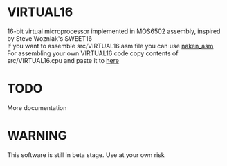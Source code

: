 # VIRTUAL16
16-bit virtual microprocessor implemented in MOS6502 assembly, inspired by Steve Wozniak's SWEET16  
If you want to assemble src/VIRTUAL16.asm file you can use [naken_asm](https://github.com/mikeakohn/naken_asm)  
For assembling your own VIRTUAL16 code copy contents of src/VIRTUAL16.cpu and paste it to [here](https://hlorenzi.github.io/customasm/web/)  

# TODO
More documentation

# WARNING
This software is still in beta stage. Use at your own risk
